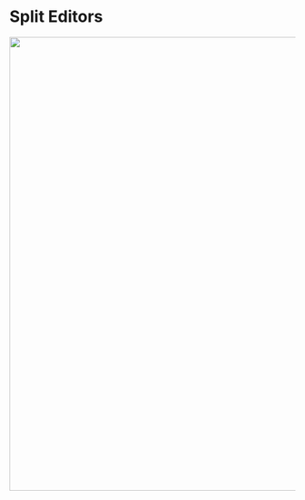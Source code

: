 # Split Editors

<img width="800" src="https://stuff.charm.sh/bubbletea-examples/split-editors.gif" />

